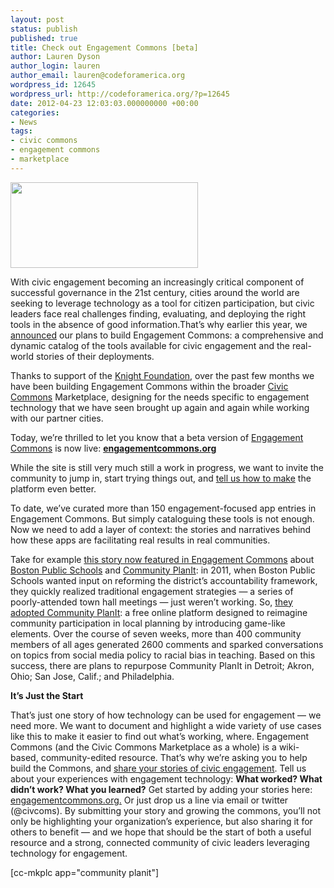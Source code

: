 ```yaml
---
layout: post
status: publish
published: true
title: Check out Engagement Commons [beta]
author: Lauren Dyson
author_login: lauren
author_email: lauren@codeforamerica.org
wordpress_id: 12645
wordpress_url: http://codeforamerica.org/?p=12645
date: 2012-04-23 12:03:03.000000000 +00:00
categories:
- News
tags:
- civic commons
- engagement commons
- marketplace
---
```

<div>

<img class="alignleft size-medium wp-image-12646" title="Engagement Commons" src="http://codeforamerica.org/wp-content/uploads/2012/04/Screen-Shot-2012-04-20-at-10.18.14-AM1-300x137.png" alt="" width="300" height="137" />

With civic engagement becoming an increasingly critical component of successful governance in the 21st century, cities around the world are seeking to leverage technology as a tool for citizen participation, but civic leaders face real challenges finding, evaluating, and deploying the right tools in the absence of good information.That’s why earlier this year, we <a href="http://www.knightfoundation.org/blogs/knightblog/2012/1/11/engagement-commons-new-tool-empower-civic-engagement/">announced</a> our plans to build Engagement Commons: a comprehensive and dynamic catalog of the tools available for civic engagement and the real-world stories of their deployments.

Thanks to support of the <a href="http://www.knightfoundation.org/funding-initiatives/tech-engagement/">Knight Foundation</a>, over the past few months we have been building Engagement Commons within the broader <a href="http://civiccommons.org/">Civic Commons</a> Marketplace, designing for the needs specific to engagement technology that we have seen brought up again and again while working with our partner cities.

Today, we’re thrilled to let you know that a beta version of <a href="http://civiccommons.org/engagement-commons">Engagement Commons</a> is now live: <strong><a href="http://engagementcommons.org" target="_blank">engagementcommons.org</a></strong>

While the site is still very much still a work in progress, we want to invite the community to jump in, start trying things out, and <a href="https://getsatisfaction.com/civiccommons">tell us how to make</a> the platform even better.

To date, we’ve curated more than 150 engagement-focused app entries in Engagement Commons. But simply cataloguing these tools is not enough. Now we need to add a layer of context: the stories and narratives behind how these apps are facilitating real results in real communities.

Take for example <a href="http://civiccommons.org/boston-public-schools-uses-community-planit">this story now featured in Engagement Commons</a> about <a href="http://civiccommons.org/government-entities/boston-public-schools">Boston Public Schools</a> and <a href="http://civiccommons.org/apps/community-planit">Community PlanIt</a>: in 2011, when Boston Public Schools wanted input on reforming the district’s accountability framework, they quickly realized traditional engagement strategies — a series of poorly-attended town hall meetings — just weren’t working. So, <a href="http://civiccommons.org/interactions/boston-public-schools-deployed-community-planit">they adopted Community PlanIt</a>: a free online platform designed to reimagine community participation in local planning by introducing game-like elements. Over the course of seven weeks, more than 400 community members of all ages generated 2600 comments and sparked conversations on topics from social media policy to racial bias in teaching. Based on this success, there are plans to repurpose Community PlanIt in Detroit; Akron, Ohio; San Jose, Calif.; and Philadelphia.

<strong>It’s Just the Start</strong>

That’s just one story of how technology can be used for engagement — we need more. We want to document and highlight a wide variety of use cases like this to make it easier to find out what’s working, where. Engagement Commons (and the Civic Commons Marketplace as a whole) is a wiki-based, community-edited resource. That’s why we’re asking you to help build the Commons, and <a href="http://www.civiccommons.org/engagement-commons">share your stories of civic engagement</a>. Tell us about your experiences with engagement technology: <strong>What worked? What didn’t work? What you learned?</strong> Get started by adding your stories here: <a href="http://engagementcommons.org.">engagementcommons.org.</a> Or just drop us a line via email or twitter (@civcoms). By submitting your story and growing the commons, you’ll not only be highlighting your organization’s experience, but also sharing it for others to benefit — and we hope that should be the start of both a useful resource and a strong, connected community of civic leaders leveraging technology for engagement.
<div>
<p dir="ltr">[cc-mkplc app="community planit"]</p>

</div>
</div>
